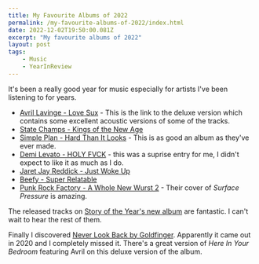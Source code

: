 ```yaml
---
title: My Favourite Albums of 2022
permalink: /my-favourite-albums-of-2022/index.html
date: 2022-12-02T19:50:00.081Z
excerpt: "My favourite albums of 2022"
layout: post
tags:
    - Music
    - YearInReview
---
```


It's been a really good year for music especially for artists I've been listening to for years.

- [Avril Lavinge - Love Sux](https://music.apple.com/gb/album/love-sux-deluxe/1655449416) - This is the link to the deluxe version which contains some excellent acoustic versions of some of the tracks.
- [State Champs - Kings of the New Age](https://music.apple.com/gb/album/kings-of-the-new-age/1607207409)
- [Simple Plan - Hard Than It Looks](https://music.apple.com/us/album/harder-than-it-looks/1600965603) - This is as good an album as they've ever made.
- [Demi Levato - HOLY FVCK](https://music.apple.com/gb/album/holy-fvck/1628440994) - this was a suprise entry for me, I didn't expect to like it as much as I do.
- [Jaret Jay Reddick - Just Woke Up](https://music.apple.com/gb/album/just-woke-up/1603918127)
- [Beefy - Super Relatable](https://music.apple.com/gb/album/super-relatable/1637732324)
- [Punk Rock Factory - A Whole New Wurst 2](https://music.apple.com/gb/album/a-whole-new-wurst-2/1625667455) - Their  cover of _Surface Pressure_ is amazing.

The released tracks on [Story of the Year's new album](https://music.apple.com/gb/album/tear-me-to-pieces/1647133854) are fantastic. I can't wait to hear the rest of them.

Finally I discovered [Never Look Back by Goldfinger](https://music.apple.com/gb/album/never-look-back-deluxe/1634447768). Apparently it came out in 2020 and I completely missed it. There's a great version of _Here In Your Bedroom_ featuring Avril on this deluxe version of the album.
